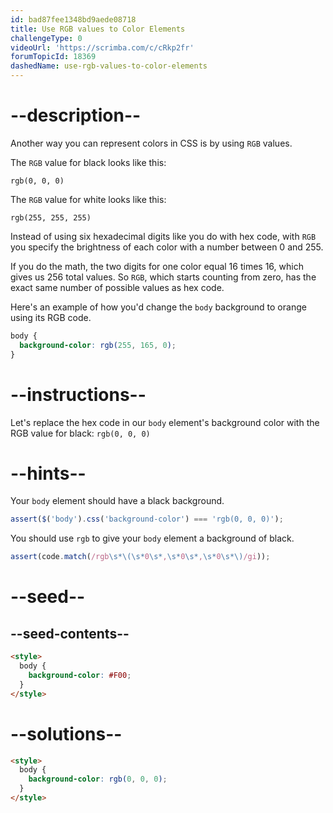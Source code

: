 ```yaml
---
id: bad87fee1348bd9aede08718
title: Use RGB values to Color Elements
challengeType: 0
videoUrl: 'https://scrimba.com/c/cRkp2fr'
forumTopicId: 18369
dashedName: use-rgb-values-to-color-elements
---
```


# --description--

Another way you can represent colors in CSS is by using `RGB` values.

The `RGB` value for black looks like this:

`rgb(0, 0, 0)`

The `RGB` value for white looks like this:

`rgb(255, 255, 255)`

Instead of using six hexadecimal digits like you do with hex code, with `RGB` you specify the brightness of each color with a number between 0 and 255.

If you do the math, the two digits for one color equal 16 times 16, which gives us 256 total values. So `RGB`, which starts counting from zero, has the exact same number of possible values as hex code.

Here's an example of how you'd change the `body` background to orange using its RGB code.

```css
body {
  background-color: rgb(255, 165, 0);
}
```

# --instructions--

Let's replace the hex code in our `body` element's background color with the RGB value for black: `rgb(0, 0, 0)`

# --hints--

Your `body` element should have a black background.

```js
assert($('body').css('background-color') === 'rgb(0, 0, 0)');
```

You should use `rgb` to give your `body` element a background of black.

```js
assert(code.match(/rgb\s*\(\s*0\s*,\s*0\s*,\s*0\s*\)/gi));
```

# --seed--

## --seed-contents--

```html
<style>
  body {
    background-color: #F00;
  }
</style>
```

# --solutions--

```html
<style>
  body {
    background-color: rgb(0, 0, 0);
  }
</style>
```
